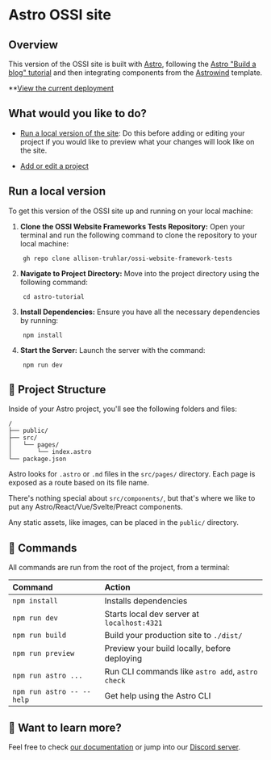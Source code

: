 # Astro OSSI site

## Overview

This version of the OSSI site is built with [Astro](https://github.com/withastro/astro), following the [Astro "Build a blog" tutorial](https://docs.astro.build/en/tutorial/0-introduction/) and then integrating components from the [Astrowind](https://github.com/onwidget/astrowind/tree/main) template.

**[View the current deployment](https://earnest-banoffee-0c0dc1.netlify.app/)

## What would you like to do?

- [Run a local version of the site](#run-a-local-version): Do this before adding or editing your project if you would like to preview what your changes will look like on the site.

- [Add or edit a project](#add-or-edit-a-project)

## Run a local version

To get this version of the OSSI site up and running on your local machine:

1. **Clone the OSSI Website Frameworks Tests Repository:**
Open your terminal and run the following command to clone the repository to your local machine:
``` 
    gh repo clone allison-truhlar/ossi-website-framework-tests
```

2. **Navigate to Project Directory:**
Move into the project directory using the following command:
```
    cd astro-tutorial
```

3. **Install Dependencies:**
Ensure you have all the necessary dependencies by running:
```
    npm install
```

4. **Start the Server:**
Launch the server with the command:
```
    npm run dev
```



## 🚀 Project Structure

Inside of your Astro project, you'll see the following folders and files:

```text
/
├── public/
├── src/
│   └── pages/
│       └── index.astro
└── package.json
```

Astro looks for `.astro` or `.md` files in the `src/pages/` directory. Each page is exposed as a route based on its file name.

There's nothing special about `src/components/`, but that's where we like to put any Astro/React/Vue/Svelte/Preact components.

Any static assets, like images, can be placed in the `public/` directory.

## 🧞 Commands

All commands are run from the root of the project, from a terminal:

| Command                   | Action                                           |
| :------------------------ | :----------------------------------------------- |
| `npm install`             | Installs dependencies                            |
| `npm run dev`             | Starts local dev server at `localhost:4321`      |
| `npm run build`           | Build your production site to `./dist/`          |
| `npm run preview`         | Preview your build locally, before deploying     |
| `npm run astro ...`       | Run CLI commands like `astro add`, `astro check` |
| `npm run astro -- --help` | Get help using the Astro CLI                     |

## 👀 Want to learn more?

Feel free to check [our documentation](https://docs.astro.build) or jump into our [Discord server](https://astro.build/chat).
